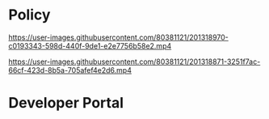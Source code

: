 # Policy

https://user-images.githubusercontent.com/80381121/201318970-c0193343-598d-440f-9de1-e2e7756b58e2.mp4

https://user-images.githubusercontent.com/80381121/201318871-3251f7ac-66cf-423d-8b5a-705afef4e2d6.mp4

# Developer Portal




